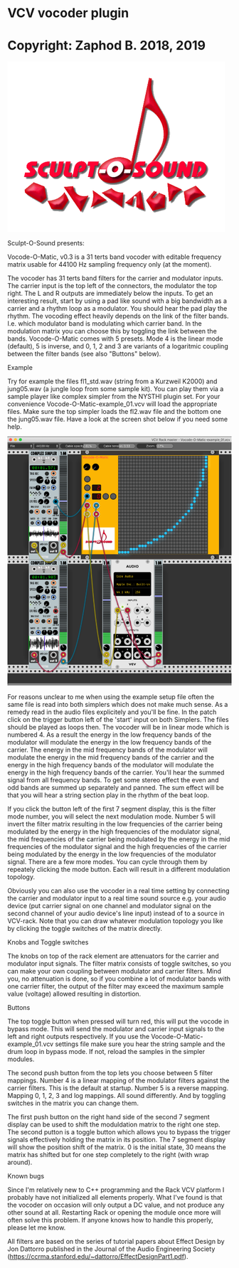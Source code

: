 # VCV vocoder plugin
# Copyright: Zaphod B. 2018, 2019

![alt text](res/pic_logo_sos.gif)



Sculpt-O-Sound presents: 

Vocode-O-Matic, v0.3 is a 31 terts band vocoder with editable frequency matrix usable for 44100 Hz sampling frequency only (at the moment).

The vocoder has 31 terts band filters for the carrier and modulator inputs.
The carrier input is the top left of the connectors, the modulator the top right.
The L and R outputs are immediately below the inputs.
To get an interesting result, start by using a pad like sound with a big bandwidth as a carrier and
a rhythm loop as a modulator. You should hear the pad play the rhythm.
The vocoding effect heavily depends on the link of the filter bands. I.e. which modulator band is modulating which carrier band.
In the modulation matrix you can choose this by toggling the link between the bands.
Vocode-O-Matic comes with 5 presets. Mode 4 is the linear mode (default), 5 is inverse, and 0, 1, 2 and 3 are variants of a logaritmic coupling between the filter bands (see also "Buttons" below).

Example

Try for example the files fl1_std.wav (string from a Kurzweil K2000) and jung05.wav (a jungle loop from some sample kit).
You can play them via a sample player like complex simpler from the NYSTHI plugin set.
For your convenience Vocode-O-Matic-example_01.vcv will load the appropriate files.
Make sure the top simpler loads the fl2.wav file and the bottom one the jung05.wav file.
Have a look at the screen shot below if you need some help.

![alt text](res/Screenshot_2019-03-04_at_22.18.05.png)

For reasons unclear to me when using the example setup file often the same file is read into both simplers which does not make much sense. As a remedy read in the audio files explicitely and you'll be fine. In the patch click on the trigger button left of the 'start' input on both Simplers. The files should be played as loops then. The vocoder will be in linear mode which is numbered 4. As a result the energy in the low frequency bands of the modulator will modulate the energy in the low frequency bands of the carrier. The energy in the mid frequency bands of the modulator will modulate the energy in the mid frequency bands of the carrier and the energy in the high frequency bands of the modulator will modulate the energy in the high frequency bands of the carrier. You'll hear the summed signal from all frequency bands. To get some stereo effect the even and odd bands are summed up separately and panned. The sum effect will be that you will hear a string section play in the rhythm of the beat loop.

If you click the button left of the first 7 segment display, this is the filter mode number, you will select the next modulation mode. Number 5 will invert the filter matrix resulting in the low frequencies of the carrier being modulated by the energy in the high frequencies of the modulator signal, the mid frequencies of the carrier being modulated by the energy in the mid frequencies of the modulator signal and the high frequencies of the carrier being modulated by the energy in the low frequencies of the modulator signal. There are a few more modes. You can cycle through them by repeately clicking the mode button. Each will result in a different modulation topology.

Obviously you can also use the vocoder in a real time setting by connecting the carrier and modulator input to a real time sound source e.g. your audio device (put carrier signal on one channel and modulator signal on the second channel of your audio device's line input) instead of to a source in VCV-rack. Note that you can draw whatever modulation topology you like by clicking the toggle switches of the matrix directly.

Knobs and Toggle switches

The knobs on top of the rack element are attenuators for the carrier and modulator input signals.
The filter matrix consists of toggle switches, so you can make your own coupling between modulator and carrier filters.
Mind you, no attenuation is done, so if you combine a lot of modulator bands with one carrier filter, the output of the filter
may exceed the maximum sample value (voltage) allowed resulting in distortion. 

Buttons

The top toggle button when pressed will turn red, this will put the vocode in bypass mode. 
This will send the modulator and carrier input signals to the left and right outputs respectively.
If you use the Vocode-O-Matic-example_01.vcv settings file make sure you hear the string sample and the drum loop in bypass mode. If not, reload the samples in the simpler modules.

The second push button from the top lets you choose between 5 filter mappings. Number 4 is a linear mapping of the modulator filters
against the carrier filters. This is the default at startup. Number 5 is a reverse mapping. 
Mapping 0, 1, 2, 3 and log mappings. All sound differently. And by toggling switches in the matrix you can change them.

The first push button on the right hand side of the second 7 segment display can be used to shift the moduldation matrix to the right one step. 
The second putton is a toggle button which allows you to bypass the trigger signals effectively holding the matrix in its position. The 7 segment display will show the position shift of the matrix. 0 is the initial state, 30 means the matrix has shifted but for one step completely to the right (with wrap around).

Known bugs

Since I'm relatively new to C++ programming and the Rack VCV platform I probably have not initialized all elements properly.
What I've found is that the vocoder on occasion will only output a DC value, and not produce any other sound at all.
Restarting Rack or opening the module once more will often solve this problem. If anyone knows how to handle this properly,
please let me know.

All filters are based on the series of tutorial papers about Effect Design by Jon Dattorro published in the Journal of the Audio Engineering Society (https://ccrma.stanford.edu/~dattorro/EffectDesignPart1.pdf).
